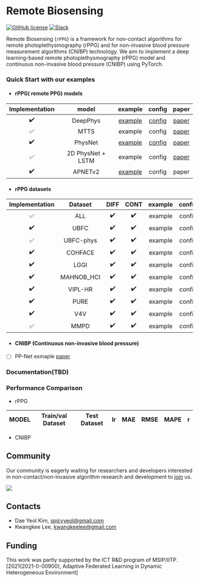 # Remote Biosensing

[![GitHub license](https://img.shields.io/github/license/remotebiosensing/rppg)](https://github.com/remotebiosensing/rppg/blob/main/LICENSE)
[![Slack](https://img.shields.io/badge/Chat-Slack-red)](https://join.slack.com/t/remobebiosensing/shared_invite/zt-1u3kjfhf9-xWw_XQ8hGd7qFZymCSzUtg)

Remote Biosensing (`rPPG`) is a framework for non-contact algorithms for remote photoplethysmography (rPPG) and for
non-invasive blood pressure measurement algorithms (CNIBP) technology.
We aim to implement a deep learning-based remote photoplethysmography (rPPG) model and continuous non-invasive blood
pressure (CNIBP) using PyTorch.

### Quick Start with our examples

- #### rPPG( remote PPG) models
|   Implementation   |       model       |                                             example                                              |                                                config                                                 |                                           paper                                            | 
|:------------------:|:-----------------:|:------------------------------------------------------------------------------------------------:|:-----------------------------------------------------------------------------------------------------:|:------------------------------------------------------------------------------------------:|
| :heavy_check_mark: |     DeepPhys      | [example](https://github.com/remotebiosensing/rppg/blob/main/rppg/examples/physnet_ubfc_ubfc.py) | [config](https://github.com/remotebiosensing/rppg/blob/main/rppg/configs/FIT_DEEPPHYS_UBFC_UBFC.yaml) |                         [paper](https://arxiv.org/abs/1805.07888)                          |
| :white_check_mark: |       MTTS        |                                             example                                              |                                                config                                                 | [paper](https://papers.nips.cc/paper/2020/file/e1228be46de6a0234ac22ded31417bc7-Paper.pdf) |
| :heavy_check_mark: |      PhysNet      | [example](https://github.com/remotebiosensing/rppg/blob/main/rppg/examples/physnet_ubfc_ubfc.py) | [config](https://github.com/remotebiosensing/rppg/blob/main/rppg/configs/FIT_PHYSNET_UBFC_UBFC.yaml)  |                         [paper](https://arxiv.org/abs/1905.02419)                          |
| :white_check_mark: | 2D PhysNet + LSTM |                                             example                                              |                                                config                                                 |                         [paper](https://arxiv.org/abs/1905.02419)                          |
 | :heavy_check_mark: |      APNETv2      | [example](https://github.com/remotebiosensing/rppg/blob/main/rppg/examples/apnetv2_ubfc_ubfc.py) |                                                config                                                 |                                           paper                                            |

- #### rPPG datasets
|   Implementation   |  Dataset   |        DIFF        |        CONT        | example | config | link |
|:------------------:|:----------:|:------------------:|:------------------:|:-------:|:------:|:----:|
| :white_check_mark: |    ALL     | :heavy_check_mark: | :heavy_check_mark: | example | config | link |
| :heavy_check_mark: |    UBFC    | :heavy_check_mark: | :heavy_check_mark: | example | config | link |
| :white_check_mark: | UBFC-phys  | :heavy_check_mark: | :heavy_check_mark: | example | config | link |
| :heavy_check_mark: |  COHFACE   | :heavy_check_mark: | :heavy_check_mark: | example | config | link |
| :heavy_check_mark: |    LGGI    | :heavy_check_mark: | :heavy_check_mark: | example | config | link |
| :heavy_check_mark: | MAHNOB_HCI | :heavy_check_mark: | :heavy_check_mark: | example | config | link |
| :heavy_check_mark: |  VIPL-HR   | :heavy_check_mark: | :heavy_check_mark: | example | config | link |
| :heavy_check_mark: |    PURE    | :heavy_check_mark: | :heavy_check_mark: | example | config | link |
| :heavy_check_mark: |    V4V     | :heavy_check_mark: | :heavy_check_mark: | example | config | link |
| :white_check_mark: |    MMPD    | :heavy_check_mark: | :heavy_check_mark: | example | config | link |




- #### CNIBP (Continuous non-invasive blood pressure)
- [ ] PP-Net exmaple [paper](https://ieeexplore.ieee.org/document/9082808)

### Documentation(TBD)

### Performance Comparison

- rPPG

| MODEL | Train/val Dataset | Test Dataset | lr  | MAE | RMSE | MAPE | r   |
|-------|-------------------|--------------|-----|-----|------|------|-----|

- CNIBP

## Community

Our community is eagerly waiting for researchers and developers interested in non-contact/non-invasive algorithm
research and development
to [join](https://join.slack.com/t/remobebiosensing/shared_invite/zt-1u3kjfhf9-xWw_XQ8hGd7qFZymCSzUtg) us.

<a href="https://github.com/remotebiosensing/rppg/graphs/contributors">
  <img src="https://contrib.rocks/image?repo=remotebiosensing/rppg" />
</a>

## Contacts

- Dae Yeol Kim, spicyyeol@gmail.com
- Kwangkee Lee, kwangkeelee@gmail.com

## Funding

This work was partly supported by the ICT R&D program of
MSIP/IITP. [2021(2021-0-00900), Adaptive Federated Learning in Dynamic Heterogeneous Environment]

